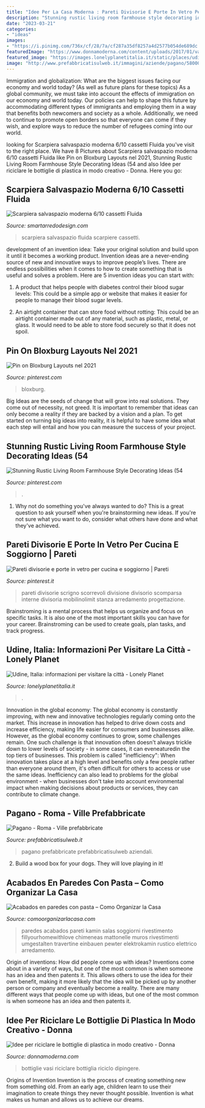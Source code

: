 ```yaml
---
title: "Idee Per La Casa Moderna : Pareti Divisorie E Porte In Vetro Per Cucina E Soggiorno"
description: "Stunning rustic living room farmhouse style decorating ideas (54"
date: "2023-03-21"
categories:
- "ideas"
images:
- "https://i.pinimg.com/736x/cf/28/7a/cf287a35df8257a4d2577b054de689dc.jpg"
featuredImage: "https://www.donnamoderna.com/content/uploads/2017/01/vasi-dipinti-830x625.jpg"
featured_image: "https://images.lonelyplanetitalia.it/static/places/udine-4713.jpg?q=80&amp;s=65484cf927f2fcc23042dd1ec3857f39"
image: "http://www.prefabbricatisulweb.it/immagini/aziende/pagano/580005.jpg"
---
```



Immigration and globalization: What are the biggest issues facing our economy and world today? (As well as future plans for these topics)
As a global community, we must take into account the effects of immigration on our economy and world today. Our policies can help to shape this future by accommodating different types of immigrants and employing them in a way that benefits both newcomers and society as a whole. Additionally, we need to continue to promote open borders so that everyone can come if they wish, and explore ways to reduce the number of refugees coming into our world.

	

		
looking for Scarpiera salvaspazio moderna 6/10 cassetti Fluida you've visit to the right place. We have 8 Pictures about Scarpiera salvaspazio moderna 6/10 cassetti Fluida like Pin on Bloxburg Layouts nel 2021, Stunning Rustic Living Room Farmhouse Style Decorating Ideas (54 and also Idee per riciclare le bottiglie di plastica in modo creativo - Donna. Here you go:
		
    
## Scarpiera Salvaspazio Moderna 6/10 Cassetti Fluida

<img loading=lazy src="https://www.smartarredodesign.com/34872-thickbox_default/scarpiera-salvaspazio-moderna-fluida.jpg" onerror="this.onerror=null;this.src='https://tse1.mm.bing.net/th?id=OIP.REguUgwxsty4A5oKauwpJAHaN1&amp;pid=15.1';" alt="Scarpiera salvaspazio moderna 6/10 cassetti Fluida">

_Source: smartarredodesign.com_

>scarpiera salvaspazio fluida scarpiere cassetti. 

	

development of an invention idea: Take your original solution and build upon it until it becomes a working product.
Invention ideas are a never-ending source of new and innovative ways to improve people’s lives. There are endless possibilities when it comes to how to create something that is useful and solves a problem. Here are 5 invention ideas you can start with:
1) A product that helps people with diabetes control their blood sugar levels: This could be a simple app or website that makes it easier for people to manage their blood sugar levels.

2) An airtight container that can store food without rotting: This could be an airtight container made out of any material, such as plastic, metal, or glass. It would need to be able to store food securely so that it does not spoil.

    
## Pin On Bloxburg Layouts Nel 2021

<img loading=lazy src="https://i.pinimg.com/736x/0a/5c/18/0a5c1873e859db6dc8ac09ac86e56b58.jpg" onerror="this.onerror=null;this.src='https://tse3.mm.bing.net/th?id=OIP.zrPqha0uYLZbXfm8oo2IOAHaLF&amp;pid=15.1';" alt="Pin on Bloxburg Layouts nel 2021">

_Source: pinterest.com_

>bloxburg. 

	

Big Ideas are the seeds of change that will grow into real solutions. They come out of necessity, not greed. It is important to remember that ideas can only become a reality if they are backed by a vision and a plan. To get started on turning big ideas into reality, it is helpful to have some idea what each step will entail and how you can measure the success of your project.

    
## Stunning Rustic Living Room Farmhouse Style Decorating Ideas (54

<img loading=lazy src="https://i.pinimg.com/736x/cf/28/7a/cf287a35df8257a4d2577b054de689dc.jpg" onerror="this.onerror=null;this.src='https://tse3.mm.bing.net/th?id=OIP.9NwYtoeLaR5xYRd3vo9UwQHaKK&amp;pid=15.1';" alt="Stunning Rustic Living Room Farmhouse Style Decorating Ideas (54">

_Source: pinterest.com_

>. 

	

1. Why not do something you've always wanted to do? This is a great question to ask yourself when you're brainstorming new ideas. If you're not sure what you want to do, consider what others have done and what they've achieved.

    
## Pareti Divisorie E Porte In Vetro Per Cucina E Soggiorno | Pareti

<img loading=lazy src="https://i.pinimg.com/736x/09/08/df/0908df7f441ba4d05e880b5c68fd65b0.jpg" onerror="this.onerror=null;this.src='https://tse3.mm.bing.net/th?id=OIP.UxIzC5yqAdbImsBGkGfs5QHaE5&amp;pid=15.1';" alt="Pareti divisorie e porte in vetro per cucina e soggiorno | Pareti">

_Source: pinterest.it_

>pareti divisorie scrigno scorrevoli divisione divisorio scomparsa interne divisoria mobilinolimit stanza arredamento progettazione. 

	

Brainstroming is a mental process that helps us organize and focus on specific tasks. It is also one of the most important skills you can have for your career. Brainstroming can be used to create goals, plan tasks, and track progress.

    
## Udine, Italia: Informazioni Per Visitare La Città - Lonely Planet

<img loading=lazy src="https://images.lonelyplanetitalia.it/static/places/udine-4713.jpg?q=80&amp;s=65484cf927f2fcc23042dd1ec3857f39" onerror="this.onerror=null;this.src='https://tse4.mm.bing.net/th?id=OIP.5TOUESJUgmtsn9DrJhvllQHaE-&amp;pid=15.1';" alt="Udine, Italia: informazioni per visitare la città - Lonely Planet">

_Source: lonelyplanetitalia.it_

>. 

	

Innovation in the global economy:
The global economy is constantly improving, with new and innovative technologies regularly coming onto the market. This increase in innovation has helped to drive down costs and increase efficiency, making life easier for consumers and businesses alike. However, as the global economy continues to grow, some challenges remain. One such challenge is that innovation often doesn't always trickle down to lower levels of society - in some cases, it can eveneaturedin the top tiers of businesses. This problem is called "inefficiency": When innovation takes place at a high level and benefits only a few people rather than everyone around them, it's often difficult for others to access or use the same ideas. Inefficiency can also lead to problems for the global environment - when businesses don't take into account environmental impact when making decisions about products or services, they can contribute to climate change.

    
## Pagano - Roma - Ville Prefabbricate

<img loading=lazy src="http://www.prefabbricatisulweb.it/immagini/aziende/pagano/580005.jpg" onerror="this.onerror=null;this.src='https://tse1.mm.bing.net/th?id=OIP.syX00cuJ97EmaFhL8jxq-wAAAA&amp;pid=15.1';" alt="Pagano - Roma - Ville prefabbricate">

_Source: prefabbricatisulweb.it_

>pagano prefabbricate prefabbricatisulweb aziendali. 

	

2. Build a wood box for your dogs. They will love playing in it!

    
## Acabados En Paredes Con Pasta – Como Organizar La Casa

<img loading=lazy src="https://comoorganizarlacasa.com/wp-content/uploads/2018/04/acabados-en-paredes-con-pasta-3.jpg" onerror="this.onerror=null;this.src='https://tse2.mm.bing.net/th?id=OIP.aXulFRlbMbaQ9K0KI7ZjtQHaLH&amp;pid=15.1';" alt="Acabados en paredes con pasta – Como Organizar la Casa">

_Source: comoorganizarlacasa.com_

>paredes acabados pareti kamin salas soggiorni rivestimento fillyourhomewithlove chimeneas mattonelle muros rivestimenti umgestalten travertine einbauen pewter elektrokamin rustico elettrico arredamento. 

	

Origin of inventions: How did people come up with ideas?
Inventions come about in a variety of ways, but one of the most common is when someone has an idea and then patents it. This allows others to use the idea for their own benefit, making it more likely that the idea will be picked up by another person or company and eventually become a reality. There are many different ways that people come up with ideas, but one of the most common is when someone has an idea and then patents it.

    
## Idee Per Riciclare Le Bottiglie Di Plastica In Modo Creativo - Donna

<img loading=lazy src="https://www.donnamoderna.com/content/uploads/2017/01/vasi-dipinti-830x625.jpg" onerror="this.onerror=null;this.src='https://tse2.mm.bing.net/th?id=OIP.dgx01hH3YwfaANdFIRVdtQHaFk&amp;pid=15.1';" alt="Idee per riciclare le bottiglie di plastica in modo creativo - Donna">

_Source: donnamoderna.com_

>bottiglie vasi riciclare bottiglia riciclo dipingere. 

	

Origins of Invention
Invention is the process of creating something new from something old. From an early age, children learn to use their imagination to create things they never thought possible. Invention is what makes us human and allows us to achieve our dreams.

